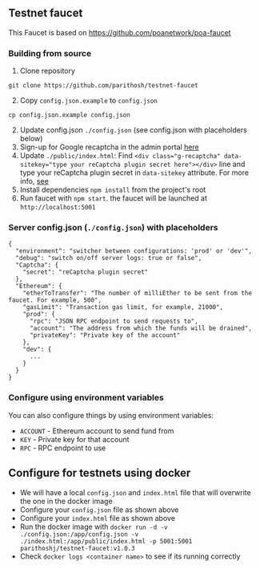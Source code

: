 ## Testnet faucet

This Faucet is based on https://github.com/poanetwork/poa-faucet

### Building from source

1. Clone repository
  ```
  git clone https://github.com/parithosh/testnet-faucet
  ```
2. Copy `config.json.example` to `config.json`
  ```
  cp config.json.example config.json
  ```
2. Update config.json `./config.json` (see config.json with placeholders below)
3. Sign-up for Google recaptcha in the admin portal [here](http://www.google.com/recaptcha/admin)
4. Update `./public/index.html`: Find `<div class="g-recaptcha" data-sitekey="type your reCaptcha plugin secret here"></div>` line and type your reCaptcha plugin secret in `data-sitekey` attribute. For more info, [see](https://developers.google.com/recaptcha/docs/verify?hl=ru)
5. Install dependencies `npm install` from the project's root
6. Run faucet with `npm start`. the faucet will be launched at `http://localhost:5001`

### Server config.json (`./config.json`) with placeholders
```
{
  "environment": "switcher between configurations: 'prod' or 'dev'",
  "debug": "switch on/off server logs: true or false",
  "Captcha": {
    "secret": "reCaptcha plugin secret"
  },
  "Ethereum": {
    "etherToTransfer": "The number of milliEther to be sent from the faucet. For example, 500",
    "gasLimit": "Transaction gas limit, for example, 21000",
    "prod": {
      "rpc": "JSON RPC endpoint to send requests to",
      "account": "The address from which the funds will be drained",
      "privateKey": "Private key of the account"
    },
    "dev": {
      ...
    }
  }
}
```

### Configure using environment variables

You can also configure things by using environment variables:

* `ACCOUNT` - Ethereum account to send fund from
* `KEY` - Private key for that account
* `RPC` - RPC endpoint to use

## Configure for testnets using docker
- We will have a local `config.json` and `index.html` file that will overwrite the one in the docker image
- Configure your `config.json` file as shown above
- Configure your `index.html` file as shown above
- Run the docker image with `docker run -d -v ./config.json:/app/config.json -v ./index.html:/app/public/index.html -p 5001:5001 parithoshj/testnet-faucet:v1.0.3`
- Check `docker logs <container name>` to see if its running correctly
